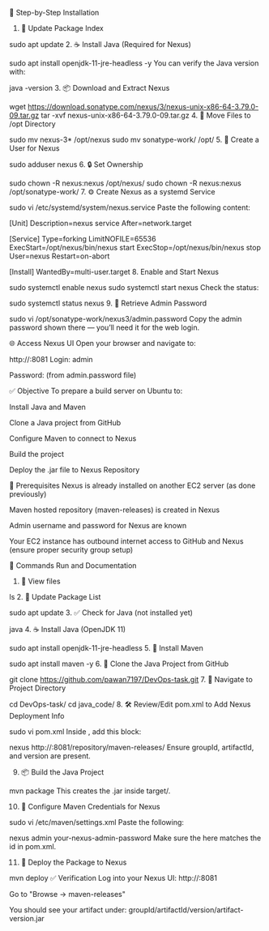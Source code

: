 🔹 Step-by-Step Installation
1. 🔁 Update Package Index


sudo apt update
2. ☕ Install Java (Required for Nexus)

sudo apt install openjdk-11-jre-headless -y
You can verify the Java version with:


java -version
3. 📦 Download and Extract Nexus

wget https://download.sonatype.com/nexus/3/nexus-unix-x86-64-3.79.0-09.tar.gz
tar -xvf nexus-unix-x86-64-3.79.0-09.tar.gz
4. 📁 Move Files to /opt Directory

sudo mv nexus-3* /opt/nexus
sudo mv sonatype-work/ /opt/
5. 👤 Create a User for Nexus

sudo adduser nexus
6. 🔒 Set Ownership

sudo chown -R nexus:nexus /opt/nexus/
sudo chown -R nexus:nexus /opt/sonatype-work/
7. ⚙️ Create Nexus as a systemd Service

sudo vi /etc/systemd/system/nexus.service
Paste the following content:


[Unit]
Description=nexus service
After=network.target

[Service]
Type=forking
LimitNOFILE=65536
ExecStart=/opt/nexus/bin/nexus start
ExecStop=/opt/nexus/bin/nexus stop
User=nexus
Restart=on-abort

[Install]
WantedBy=multi-user.target
8. Enable and Start Nexus

sudo systemctl enable nexus
sudo systemctl start nexus
Check the status:


sudo systemctl status nexus
9. 🔑 Retrieve Admin Password

sudo vi /opt/sonatype-work/nexus3/admin.password
Copy the admin password shown there — you’ll need it for the web login.

🌐 Access Nexus UI
Open your browser and navigate to:


http://<public-ip-of-nexus-server>:8081
Login: admin

Password: (from admin.password file)

✅ Objective
To prepare a build server on Ubuntu to:

Install Java and Maven

Clone a Java project from GitHub

Configure Maven to connect to Nexus

Build the project

Deploy the .jar file to Nexus Repository

🔹 Prerequisites
Nexus is already installed on another EC2 server (as done previously)

Maven hosted repository (maven-releases) is created in Nexus

Admin username and password for Nexus are known

Your EC2 instance has outbound internet access to GitHub and Nexus (ensure proper security group setup)

🔹 Commands Run and Documentation
1. 📁 View files

ls
2. 🔁 Update Package List

sudo apt update
3. ✅ Check for Java (not installed yet)

java
4. ☕ Install Java (OpenJDK 11)

sudo apt install openjdk-11-jre-headless
5. 🔧 Install Maven

sudo apt install maven -y
6. 🔄 Clone the Java Project from GitHub

git clone https://github.com/pawan7197/DevOps-task.git
7. 📂 Navigate to Project Directory

cd DevOps-task/
cd java_code/
8. 🛠️ Review/Edit pom.xml to Add Nexus Deployment Info

sudo vi pom.xml
Inside <project>, add this block:


<distributionManagement>
    <repository>
        <id>nexus</id>
        <url>http://<nexus-server-public-ip>:8081/repository/maven-releases/</url>
    </repository>
</distributionManagement>
Ensure groupId, artifactId, and version are present.

9. 📦 Build the Java Project

mvn package
This creates the .jar inside target/.

10. 🔐 Configure Maven Credentials for Nexus

sudo vi /etc/maven/settings.xml
Paste the following:


<settings>
  <servers>
    <server>
      <id>nexus</id>
      <username>admin</username>
      <password>your-nexus-admin-password</password>
    </server>
  </servers>
</settings>
Make sure the <id> here matches the id in pom.xml.

11. 🚀 Deploy the Package to Nexus

mvn deploy
✅ Verification
Log into your Nexus UI:
http://<nexus-server-ip>:8081

Go to "Browse → maven-releases"

You should see your artifact under:
groupId/artifactId/version/artifact-version.jar